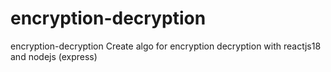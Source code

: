 # encryption-decryption
encryption-decryption Create algo for encryption decryption with reactjs18 and nodejs (express)
